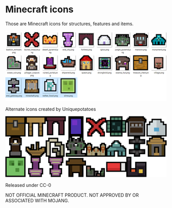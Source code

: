 # Minecraft icons

Those are Minecraft icons for structures, features and items.


![Icons showcase](mcicons.PNG)

Alternate icons created by Uniquepotatoes

![Icons showcase](mcicons_flat.png)

Released under CC-0

NOT OFFICIAL MINECRAFT PRODUCT. NOT APPROVED BY OR ASSOCIATED WITH MOJANG.
